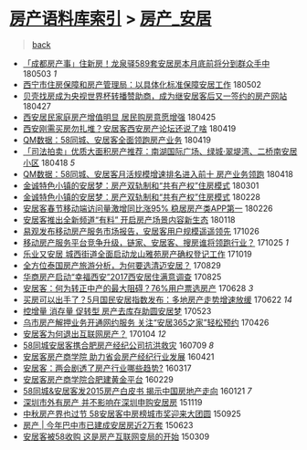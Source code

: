 [房产语料库索引](../../README.md)  > [房产_安居](房产_安居.md)
====
> [back](../README.md)

- [「成都房产事」住新房！龙泉驿589套安居房本月底前将分到群众手中](http://jkwz.applinzi.com/ittc/7098836303678538758.html#%E3%80%8C%E6%88%90%E9%83%BD%E6%88%BF%E4%BA%A7%E4%BA%8B%E3%80%8D%E4%BD%8F%E6%96%B0%E6%88%BF%EF%BC%81%E9%BE%99%E6%B3%89%E9%A9%BF589%E5%A5%97%E5%AE%89%E5%B1%85%E6%88%BF%E6%9C%AC%E6%9C%88%E5%BA%95%E5%89%8D%E5%B0%86%E5%88%86%E5%88%B0%E7%BE%A4%E4%BC%97%E6%89%8B%E4%B8%AD) 180503 *1* 
- [西宁市住房保障和房产管理局：以具体化标准保障安居工作](http://jkwz.applinzi.com/ittc/7098436529959732231.html#%E8%A5%BF%E5%AE%81%E5%B8%82%E4%BD%8F%E6%88%BF%E4%BF%9D%E9%9A%9C%E5%92%8C%E6%88%BF%E4%BA%A7%E7%AE%A1%E7%90%86%E5%B1%80%EF%BC%9A%E4%BB%A5%E5%85%B7%E4%BD%93%E5%8C%96%E6%A0%87%E5%87%86%E4%BF%9D%E9%9A%9C%E5%AE%89%E5%B1%85%E5%B7%A5%E4%BD%9C) 180502  
- [贝壳找房成为央视世界杯转播赞助商，成为继安居客后又一签约的房产网站](http://jkwz.applinzi.com/ittc/7096687275587142666.html#%E8%B4%9D%E5%A3%B3%E6%89%BE%E6%88%BF%E6%88%90%E4%B8%BA%E5%A4%AE%E8%A7%86%E4%B8%96%E7%95%8C%E6%9D%AF%E8%BD%AC%E6%92%AD%E8%B5%9E%E5%8A%A9%E5%95%86%EF%BC%8C%E6%88%90%E4%B8%BA%E7%BB%A7%E5%AE%89%E5%B1%85%E5%AE%A2%E5%90%8E%E5%8F%88%E4%B8%80%E7%AD%BE%E7%BA%A6%E7%9A%84%E6%88%BF%E4%BA%A7%E7%BD%91%E7%AB%99) 180427  
- [西安居民家庭房产增值明显 居民购房意愿增强](http://jkwz.applinzi.com/ittc/7095842636823004177.html#%E8%A5%BF%E5%AE%89%E5%B1%85%E6%B0%91%E5%AE%B6%E5%BA%AD%E6%88%BF%E4%BA%A7%E5%A2%9E%E5%80%BC%E6%98%8E%E6%98%BE+%E5%B1%85%E6%B0%91%E8%B4%AD%E6%88%BF%E6%84%8F%E6%84%BF%E5%A2%9E%E5%BC%BA) 180425  
- [西安刚需买房勿扎堆？安居客西安房产论坛还说了啥](http://jkwz.applinzi.com/ittc/7093646838655878160.html#%E8%A5%BF%E5%AE%89%E5%88%9A%E9%9C%80%E4%B9%B0%E6%88%BF%E5%8B%BF%E6%89%8E%E5%A0%86%EF%BC%9F%E5%AE%89%E5%B1%85%E5%AE%A2%E8%A5%BF%E5%AE%89%E6%88%BF%E4%BA%A7%E8%AE%BA%E5%9D%9B%E8%BF%98%E8%AF%B4%E4%BA%86%E5%95%A5) 180419  
- [QM数据：58同城、安居客全面领跑房产业务](http://jkwz.applinzi.com/ittc/7093625779273597963.html#QM%E6%95%B0%E6%8D%AE%EF%BC%9A58%E5%90%8C%E5%9F%8E%E3%80%81%E5%AE%89%E5%B1%85%E5%AE%A2%E5%85%A8%E9%9D%A2%E9%A2%86%E8%B7%91%E6%88%BF%E4%BA%A7%E4%B8%9A%E5%8A%A1) 180419  
- [「司法拍卖」优质大面积房产推荐：南湖国际广场、绿城·翠堤湾、二桥南安居小区](http://jkwz.applinzi.com/ittc/7093466570884121606.html#%E3%80%8C%E5%8F%B8%E6%B3%95%E6%8B%8D%E5%8D%96%E3%80%8D%E4%BC%98%E8%B4%A8%E5%A4%A7%E9%9D%A2%E7%A7%AF%E6%88%BF%E4%BA%A7%E6%8E%A8%E8%8D%90%EF%BC%9A%E5%8D%97%E6%B9%96%E5%9B%BD%E9%99%85%E5%B9%BF%E5%9C%BA%E3%80%81%E7%BB%BF%E5%9F%8E%C2%B7%E7%BF%A0%E5%A0%A4%E6%B9%BE%E3%80%81%E4%BA%8C%E6%A1%A5%E5%8D%97%E5%AE%89%E5%B1%85%E5%B0%8F%E5%8C%BA) 180418 *5* 
- [QM数据：58同城、安居客月活规模增速排名进入前十 房产业务领跑](http://jkwz.applinzi.com/ittc/7093428238921761808.html#QM%E6%95%B0%E6%8D%AE%EF%BC%9A58%E5%90%8C%E5%9F%8E%E3%80%81%E5%AE%89%E5%B1%85%E5%AE%A2%E6%9C%88%E6%B4%BB%E8%A7%84%E6%A8%A1%E5%A2%9E%E9%80%9F%E6%8E%92%E5%90%8D%E8%BF%9B%E5%85%A5%E5%89%8D%E5%8D%81+%E6%88%BF%E4%BA%A7%E4%B8%9A%E5%8A%A1%E9%A2%86%E8%B7%91) 180418  
- [金诚特色小镇的安居梦：房产双轨制和“共有产权”住房模式](http://jkwz.applinzi.com/ittc/7075438231644800006.html#%E9%87%91%E8%AF%9A%E7%89%B9%E8%89%B2%E5%B0%8F%E9%95%87%E7%9A%84%E5%AE%89%E5%B1%85%E6%A2%A6%EF%BC%9A%E6%88%BF%E4%BA%A7%E5%8F%8C%E8%BD%A8%E5%88%B6%E5%92%8C%E2%80%9C%E5%85%B1%E6%9C%89%E4%BA%A7%E6%9D%83%E2%80%9D%E4%BD%8F%E6%88%BF%E6%A8%A1%E5%BC%8F) 180301  
- [金诚特色小镇的安居梦：房产双轨制和“共有产权”住房模式](http://jkwz.applinzi.com/ittc/7075163274842997766.html#%E9%87%91%E8%AF%9A%E7%89%B9%E8%89%B2%E5%B0%8F%E9%95%87%E7%9A%84%E5%AE%89%E5%B1%85%E6%A2%A6%EF%BC%9A%E6%88%BF%E4%BA%A7%E5%8F%8C%E8%BD%A8%E5%88%B6%E5%92%8C%E2%80%9C%E5%85%B1%E6%9C%89%E4%BA%A7%E6%9D%83%E2%80%9D%E4%BD%8F%E6%88%BF%E6%A8%A1%E5%BC%8F) 180228  
- [安居客春节移动端访问量激增同比涨95% 稳居房产类APP第一](http://jkwz.applinzi.com/ittc/7074430199997662225.html#%E5%AE%89%E5%B1%85%E5%AE%A2%E6%98%A5%E8%8A%82%E7%A7%BB%E5%8A%A8%E7%AB%AF%E8%AE%BF%E9%97%AE%E9%87%8F%E6%BF%80%E5%A2%9E%E5%90%8C%E6%AF%94%E6%B6%A895%25+%E7%A8%B3%E5%B1%85%E6%88%BF%E4%BA%A7%E7%B1%BBAPP%E7%AC%AC%E4%B8%80) 180226  
- [安居客推出全新频道“有料” 开启房产场景内容新生态](http://jkwz.applinzi.com/ittc/7059927304640136202.html#%E5%AE%89%E5%B1%85%E5%AE%A2%E6%8E%A8%E5%87%BA%E5%85%A8%E6%96%B0%E9%A2%91%E9%81%93%E2%80%9C%E6%9C%89%E6%96%99%E2%80%9D+%E5%BC%80%E5%90%AF%E6%88%BF%E4%BA%A7%E5%9C%BA%E6%99%AF%E5%86%85%E5%AE%B9%E6%96%B0%E7%94%9F%E6%80%81) 180118  
- [易观发布移动房产服务市场报告，安居客用户规模遥遥领先](http://jkwz.applinzi.com/ittc/7028780574620255248.html#%E6%98%93%E8%A7%82%E5%8F%91%E5%B8%83%E7%A7%BB%E5%8A%A8%E6%88%BF%E4%BA%A7%E6%9C%8D%E5%8A%A1%E5%B8%82%E5%9C%BA%E6%8A%A5%E5%91%8A%EF%BC%8C%E5%AE%89%E5%B1%85%E5%AE%A2%E7%94%A8%E6%88%B7%E8%A7%84%E6%A8%A1%E9%81%A5%E9%81%A5%E9%A2%86%E5%85%88) 171026  
- [移动房产服务平台竞争升级，链家、安居客、搜房谁将领跑行业？](http://jkwz.applinzi.com/ittc/7028478931194348560.html#%E7%A7%BB%E5%8A%A8%E6%88%BF%E4%BA%A7%E6%9C%8D%E5%8A%A1%E5%B9%B3%E5%8F%B0%E7%AB%9E%E4%BA%89%E5%8D%87%E7%BA%A7%EF%BC%8C%E9%93%BE%E5%AE%B6%E3%80%81%E5%AE%89%E5%B1%85%E5%AE%A2%E3%80%81%E6%90%9C%E6%88%BF%E8%B0%81%E5%B0%86%E9%A2%86%E8%B7%91%E8%A1%8C%E4%B8%9A%EF%BC%9F) 171025 *1* 
- [乐业又安居 城西街道全面启动龙山雅苑房产确权登记工作](http://jkwz.applinzi.com/ittc/7026104794115212304.html#%E4%B9%90%E4%B8%9A%E5%8F%88%E5%AE%89%E5%B1%85+%E5%9F%8E%E8%A5%BF%E8%A1%97%E9%81%93%E5%85%A8%E9%9D%A2%E5%90%AF%E5%8A%A8%E9%BE%99%E5%B1%B1%E9%9B%85%E8%8B%91%E6%88%BF%E4%BA%A7%E7%A1%AE%E6%9D%83%E7%99%BB%E8%AE%B0%E5%B7%A5%E4%BD%9C) 171019  
- [全方位泰国房产旅游分析，为何要选清迈安居？](http://jkwz.applinzi.com/ittc/7007301308212839440.html#%E5%85%A8%E6%96%B9%E4%BD%8D%E6%B3%B0%E5%9B%BD%E6%88%BF%E4%BA%A7%E6%97%85%E6%B8%B8%E5%88%86%E6%9E%90%EF%BC%8C%E4%B8%BA%E4%BD%95%E8%A6%81%E9%80%89%E6%B8%85%E8%BF%88%E5%AE%89%E5%B1%85%EF%BC%9F) 170829  
- [华商房产启动“幸福西安”2017西安居住满意调查](http://jkwz.applinzi.com/ittc/7005674343315801104.html#%E5%8D%8E%E5%95%86%E6%88%BF%E4%BA%A7%E5%90%AF%E5%8A%A8%E2%80%9C%E5%B9%B8%E7%A6%8F%E8%A5%BF%E5%AE%89%E2%80%9D2017%E8%A5%BF%E5%AE%89%E5%B1%85%E4%BD%8F%E6%BB%A1%E6%84%8F%E8%B0%83%E6%9F%A5) 170825  
- [安居客：何为转正中产的最大阻碍？76%用户票选房产](http://jkwz.applinzi.com/ittc/6984271038022943749.html#%E5%AE%89%E5%B1%85%E5%AE%A2%EF%BC%9A%E4%BD%95%E4%B8%BA%E8%BD%AC%E6%AD%A3%E4%B8%AD%E4%BA%A7%E7%9A%84%E6%9C%80%E5%A4%A7%E9%98%BB%E7%A2%8D%EF%BC%9F76%25%E7%94%A8%E6%88%B7%E7%A5%A8%E9%80%89%E6%88%BF%E4%BA%A7) 170628 *3* 
- [买房可以出手了？5月国民安居指数发布：多地房产走势增速放缓](http://jkwz.applinzi.com/ittc/6981928844444304388.html#%E4%B9%B0%E6%88%BF%E5%8F%AF%E4%BB%A5%E5%87%BA%E6%89%8B%E4%BA%86%EF%BC%9F5%E6%9C%88%E5%9B%BD%E6%B0%91%E5%AE%89%E5%B1%85%E6%8C%87%E6%95%B0%E5%8F%91%E5%B8%83%EF%BC%9A%E5%A4%9A%E5%9C%B0%E6%88%BF%E4%BA%A7%E8%B5%B0%E5%8A%BF%E5%A2%9E%E9%80%9F%E6%94%BE%E7%BC%93) 170622 *14* 
- [控增量 消存量 促转型 房产去库存助圆安居梦](http://jkwz.applinzi.com/ittc/6970900123751023620.html#%E6%8E%A7%E5%A2%9E%E9%87%8F+%E6%B6%88%E5%AD%98%E9%87%8F+%E4%BF%83%E8%BD%AC%E5%9E%8B+%E6%88%BF%E4%BA%A7%E5%8E%BB%E5%BA%93%E5%AD%98%E5%8A%A9%E5%9C%86%E5%AE%89%E5%B1%85%E6%A2%A6) 170523  
- [乌市房产解押业务开通网约服务 关注“安居365之家”轻松预约](http://jkwz.applinzi.com/ittc/6960889183198512133.html#%E4%B9%8C%E5%B8%82%E6%88%BF%E4%BA%A7%E8%A7%A3%E6%8A%BC%E4%B8%9A%E5%8A%A1%E5%BC%80%E9%80%9A%E7%BD%91%E7%BA%A6%E6%9C%8D%E5%8A%A1+%E5%85%B3%E6%B3%A8%E2%80%9C%E5%AE%89%E5%B1%85365%E4%B9%8B%E5%AE%B6%E2%80%9D%E8%BD%BB%E6%9D%BE%E9%A2%84%E7%BA%A6) 170426  
- [安居客为何退出互联网房产？](http://jkwz.applinzi.com/ittc/6919353705106506756.html#%E5%AE%89%E5%B1%85%E5%AE%A2%E4%B8%BA%E4%BD%95%E9%80%80%E5%87%BA%E4%BA%92%E8%81%94%E7%BD%91%E6%88%BF%E4%BA%A7%EF%BC%9F) 170104 *12* 
- [58同城安居客携合肥房产经纪公司抗洪救灾](http://jkwz.applinzi.com/ittc/6852833581281575941.html#58%E5%90%8C%E5%9F%8E%E5%AE%89%E5%B1%85%E5%AE%A2%E6%90%BA%E5%90%88%E8%82%A5%E6%88%BF%E4%BA%A7%E7%BB%8F%E7%BA%AA%E5%85%AC%E5%8F%B8%E6%8A%97%E6%B4%AA%E6%95%91%E7%81%BE) 160709 *8* 
- [安居客房产商学院 助力省会房产经纪行业发展](http://jkwz.applinzi.com/ittc/6823469691057996805.html#%E5%AE%89%E5%B1%85%E5%AE%A2%E6%88%BF%E4%BA%A7%E5%95%86%E5%AD%A6%E9%99%A2+%E5%8A%A9%E5%8A%9B%E7%9C%81%E4%BC%9A%E6%88%BF%E4%BA%A7%E7%BB%8F%E7%BA%AA%E8%A1%8C%E4%B8%9A%E5%8F%91%E5%B1%95) 160421  
- [安居客：两会剧透了房产行业哪些趋势?](http://jkwz.applinzi.com/ittc/6810505800959132677.html#%E5%AE%89%E5%B1%85%E5%AE%A2%EF%BC%9A%E4%B8%A4%E4%BC%9A%E5%89%A7%E9%80%8F%E4%BA%86%E6%88%BF%E4%BA%A7%E8%A1%8C%E4%B8%9A%E5%93%AA%E4%BA%9B%E8%B6%8B%E5%8A%BF%3F) 160317  
- [安居客房产商学院合肥建黄金平台](http://jkwz.applinzi.com/ittc/6804264487691486212.html#%E5%AE%89%E5%B1%85%E5%AE%A2%E6%88%BF%E4%BA%A7%E5%95%86%E5%AD%A6%E9%99%A2%E5%90%88%E8%82%A5%E5%BB%BA%E9%BB%84%E9%87%91%E5%B9%B3%E5%8F%B0) 160229  
- [58同城&amp;安居客发2015房产白皮书 揭示中国房地产走向](http://jkwz.applinzi.com/ittc/6789717213246391301.html#58%E5%90%8C%E5%9F%8E%26amp%3B%E5%AE%89%E5%B1%85%E5%AE%A2%E5%8F%912015%E6%88%BF%E4%BA%A7%E7%99%BD%E7%9A%AE%E4%B9%A6+%E6%8F%AD%E7%A4%BA%E4%B8%AD%E5%9B%BD%E6%88%BF%E5%9C%B0%E4%BA%A7%E8%B5%B0%E5%90%91) 160121 *7* 
- [深圳市外有房产 并不影响在深圳申购安居房](http://jkwz.applinzi.com/ittc/6766428449845806085.html#%E6%B7%B1%E5%9C%B3%E5%B8%82%E5%A4%96%E6%9C%89%E6%88%BF%E4%BA%A7+%E5%B9%B6%E4%B8%8D%E5%BD%B1%E5%93%8D%E5%9C%A8%E6%B7%B1%E5%9C%B3%E7%94%B3%E8%B4%AD%E5%AE%89%E5%B1%85%E6%88%BF) 151119  
- [中秋房产界也过节 58安居客中房榜城市奖迎来大团圆](http://jkwz.applinzi.com/ittc/6746041699908174853.html#%E4%B8%AD%E7%A7%8B%E6%88%BF%E4%BA%A7%E7%95%8C%E4%B9%9F%E8%BF%87%E8%8A%82+58%E5%AE%89%E5%B1%85%E5%AE%A2%E4%B8%AD%E6%88%BF%E6%A6%9C%E5%9F%8E%E5%B8%82%E5%A5%96%E8%BF%8E%E6%9D%A5%E5%A4%A7%E5%9B%A2%E5%9C%86) 150925  
- [房产 | 今年巴中市已建成安居房近2万套](http://jkwz.applinzi.com/ittc/547650611423138226.html#%E6%88%BF%E4%BA%A7+%7C+%E4%BB%8A%E5%B9%B4%E5%B7%B4%E4%B8%AD%E5%B8%82%E5%B7%B2%E5%BB%BA%E6%88%90%E5%AE%89%E5%B1%85%E6%88%BF%E8%BF%912%E4%B8%87%E5%A5%97) 150623  
- [安居客被58收购  这是房产互联网变局的开始](http://jkwz.applinzi.com/ittc/547650611396298726.html#%E5%AE%89%E5%B1%85%E5%AE%A2%E8%A2%AB58%E6%94%B6%E8%B4%AD++%E8%BF%99%E6%98%AF%E6%88%BF%E4%BA%A7%E4%BA%92%E8%81%94%E7%BD%91%E5%8F%98%E5%B1%80%E7%9A%84%E5%BC%80%E5%A7%8B) 150309  
